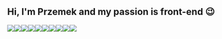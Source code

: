 ## Hi, I'm Przemek and my passion is front-end 😉 
<div style="display: flex;">
  <img src='https://img.shields.io/static/v1.svg?label=&message=Python&color=366c9a'>
  <img src='https://img.shields.io/static/v1.svg?label=&message=HTML5&color=e34c26'>
  <img src='https://img.shields.io/static/v1.svg?label=&message=CSS3&color=3a98d1'>
  <img src='https://img.shields.io/static/v1.svg?label=&message=JavaScript&color=f0d91d'>
  <img src='https://img.shields.io/static/v1.svg?label=&message=three.js&color=28a745'>
  <img src='https://img.shields.io/static/v1.svg?label=&message=WordPress&color=268aac'>
  <img src='https://img.shields.io/static/v1.svg?label=&message=Git&color=ea4e33'>
  <img src='https://img.shields.io/static/v1.svg?label=&message=Sass&color=c76495'>
  <img src='https://img.shields.io/static/v1.svg?label=&message=BootStrap&color=543b79'>
  <img src='https://img.shields.io/static/v1.svg?label=&message=Adobe&color=ea4e33'>
</div>







<!--
**Primocode/Primocode** is a ✨ _special_ ✨ repository because its `README.md` (this file) appears on your GitHub profile.

Here are some ideas to get you started:

- 🔭 I’m currently working on ...
- 🌱 I’m currently learning ...
- 👯 I’m looking to collaborate on ...
- 🤔 I’m looking for help with ...
- 💬 Ask me about ...
- 📫 How to reach me: ...
- 😄 Pronouns: ...
- ⚡ Fun fact: ...
-->
